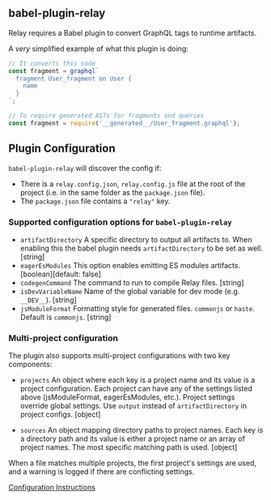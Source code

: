 ## babel-plugin-relay

Relay requires a Babel plugin to convert GraphQL tags to runtime artifacts.

A _very_ simplified example of what this plugin is doing:

```js
// It converts this code
const fragment = graphql`
  fragment User_fragment on User {
    name
  }
`;

// To require generated ASTs for fragments and queries
const fragment = require('__generated__/User_fragment.graphql');
```

## Plugin Configuration

`babel-plugin-relay` will discover the config if:

- There is a `relay.config.json`, `relay.config.js` file at the root of the
  project (i.e. in the same folder as the `package.json` file).
- The `package.json` file contains a `"relay"` key.

### Supported configuration options for `babel-plugin-relay`

- `artifactDirectory` A specific directory to output all artifacts to. When
  enabling this the babel plugin needs `artifactDirectory` to be set as well.
  [string]
- `eagerEsModules` This option enables emitting ES modules artifacts.
  [boolean][default: false]
- `codegenCommand` The command to run to compile Relay files. [string]
- `isDevVariableName` Name of the global variable for dev mode (e.g. `__DEV__`).
  [string]
- `jsModuleFormat` Formatting style for generated files. `commonjs` or `haste`.
  Default is `commonjs`. [string]

### Multi-project configuration

The plugin also supports multi-project configurations with two key components:

- `projects` An object where each key is a project name and its value is a project configuration. Each project can have any of the settings listed above (jsModuleFormat, eagerEsModules, etc.). Project settings override global settings. Use `output` instead of `artifactDirectory` in project configs. [object]

- `sources` An object mapping directory paths to project names. Each key is a directory path and its value is either a project name or an array of project names. The most specific matching path is used. [object]

When a file matches multiple projects, the first project's settings are used, and a warning is logged if there are conflicting settings.

[Configuration Instructions](https://relay.dev/docs/getting-started/installation-and-setup/#set-up-babel-plugin-relay)
